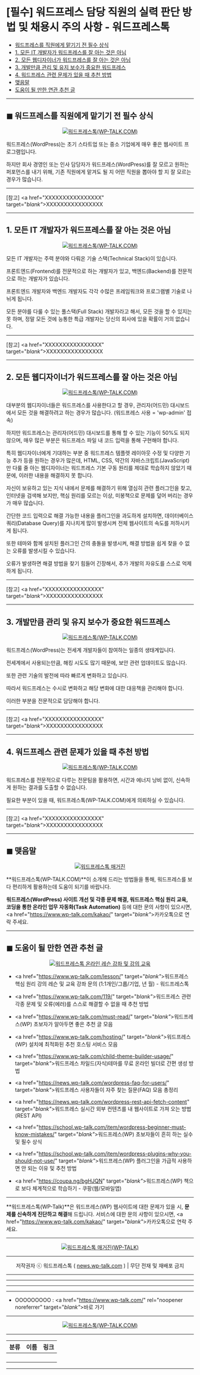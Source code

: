 # [필수] 워드프레스 담당 직원의 실력 판단 방법 및 채용시 주의 사항 - 워드프레스톡

<!-- ---
title: "[필수] 워드프레스 담당 직원의 실력 판단 방법 및 채용시 주의 사항 - 워드프레스톡"
description: XXXXXXXXXXXXXXXX
cover_img: https://hellotblog.files.wordpress.com/2018/04/trendtalk-wordpress-intro-main-800x450.jpg
feature_img: https://hellotblog.files.wordpress.com/2019/04/wptalk-wordpress-logo-03-800.png
categories: 꿀팁
tags: 꿀팁
--- -->

- [워드프레스를 직원에게 맡기기 전 필수 상식](#index-00)
- [1. 모든 IT 개발자가 워드프레스를 잘 아는 것은 아님](#index-01)
- [2. 모든 웹디자이너가 워드프레스를 잘 아는 것은 아님](#index-02)
- [3. 개발만큼 관리 및 유지 보수가 중요한 워드프레스](#index-03)
- [4. 워드프레스 관련 문제가 있을 때 추천 방법](#index-wptalk)
- [맺음말](#index-epilogue)
- [도움이 될 만한 연관 추천 글](#recommendation)

***

<!-- <a name="index-00"></a> -->

## ◼︎ 워드프레스를 직원에게 맡기기 전 필수 상식

<center><a href="https://www.wp-talk.com/kakao/" target="_blank"_><img src="https://hellotblog.files.wordpress.com/2019/08/wptalk-logo-03-120x120.png" style="max-width:100%;" alt="워드프레스톡(WP-TALK.COM)"></a></center>

워드프레스(WordPress)는 초기 스타트업 또는 중소 기업에게 매우 좋은 웹사이트 프로그램입니다.

하지만 회사 경영인 또는 인사 담당자가 워드프레스(WordPress)를 잘 모르고 원하는 퍼포먼스를 내기 위해, 기존 직원에게 맡겨도 될 지 어떤 직원을 뽑아야 할 지 잘 모르는 경우가 많습니다.

***

[참고] <a href="XXXXXXXXXXXXXXXX" target="_blank"_>XXXXXXXXXXXXXXXX</a>

***

<!-- <a name="index-01"></a> -->

## 1. 모든 IT 개발자가 워드프레스를 잘 아는 것은 아님

<center><a href="https://www.wp-talk.com/kakao/" target="_blank"_><img src="https://hellotblog.files.wordpress.com/2019/08/wptalk-logo-03-120x120.png" style="max-width:100%;" alt="워드프레스톡(WP-TALK.COM)"></a></center>

모든 IT 개발자는 주력 분야와 다뤄온 기술 스택(Technical Stack)이 있습니다.

프론트엔드(Frontend)를 전문적으로 하는 개발자가 있고, 백엔드(Backend)를 전문적으로 하는 개발자가 있습니다.

프론트엔드 개발자와 백엔드 개발자도 각각 수많은 프레임워크와 프로그램별 기술로 나뉘게 됩니다.

모든 분야를 다룰 수 있는 풀스택(Full Stack) 개발자라고 해서, 모든 것을 할 수 있지는 못 하며, 정말 모든 것에 능통한 특급 개발자는 당신의 회사에 있을 확률이 거의 없습니다.

***

[참고] <a href="XXXXXXXXXXXXXXXX" target="_blank"_>XXXXXXXXXXXXXXXX</a>

***

<!-- <a name="index-02"></a> -->

## 2. 모든 웹디자이너가 워드프레스를 잘 아는 것은 아님

<center><a href="https://www.wp-talk.com/kakao/" target="_blank"_><img src="https://hellotblog.files.wordpress.com/2019/08/wptalk-logo-03-120x120.png" style="max-width:100%;" alt="워드프레스톡(WP-TALK.COM)"></a></center>

대부분의 웹디자이너들은 워드프레스를 사용한다고 할 경우, 관리자(어드민) 대시보드에서 모든 것을 해결하려고 하는 경우가 많습니다. (워드프레스 사용 = 'wp-admin' 접속)

하지만 워드프레스는 관리자(어드민) 대시보드를 통해 할 수 있는 기능이 50%도 되지 않으며, 매우 많은 부분은 워드프레스 파일 내 코드 입력을 통해 구현해야 합니다.

특히 웹디자이너에게 기대하는 부분 중 워드프레스 템플렛 레이아웃 수정 및 다양한 기능 추가 등을 원하는 경우가 많은데, HTML, CSS, 약간의 자바스크립트(JavaScript)만 다룰 줄 아는 웹디자이너는 워드프레스 기본 구동 원리를 제대로 학습하지 않았기 때문에, 이러한 내용을 해결하지 못 합니다.

자신이 보유하고 있는 지식 내에서 문제를 해결하기 위해 열심히 관련 플러그인을 찾고, 인터넷을 검색해 보지만, 핵심 원리를 모르는 이상, 미봉책으로 문제를 덮어 버리는 경우가 매우 많습니다.

간단한 코드 입력으로 해결 가능한 내용을 플러그인을 과도하게 설치하면, 데이터베이스 쿼리(Database Query)를 지나치게 많이 발생시켜 전체 웹사이트의 속도를 저하시키게 됩니다.

또한 테마와 함께 설치된 플러그인 간의 충돌을 발생시켜, 해결 방법을 쉽게 찾을 수 없는 오류를 발생시킬 수 있습니다.

오류가 발생하면 해결 방법을 찾기 힘들어 긴장해서, 추가 개발의 자유도를 스스로 억제하게 됩니다.

***

[참고] <a href="XXXXXXXXXXXXXXXX" target="_blank"_>XXXXXXXXXXXXXXXX</a>

***

<!-- <a name="index-03"></a> -->

## 3. 개발만큼 관리 및 유지 보수가 중요한 워드프레스

<center><a href="https://www.wp-talk.com/kakao/" target="_blank"_><img src="https://hellotblog.files.wordpress.com/2019/08/wptalk-logo-03-120x120.png" style="max-width:100%;" alt="워드프레스톡(WP-TALK.COM)"></a></center>

워드프레스(WordPress)는 전세계 개발자들이 참여하는 일종의 생태계입니다.

전세계에서 사용되는만큼, 해킹 시도도 많기 때문에, 보안 관련 업데이트도 많습니다.

또한 관련 기술의 발전에 따라 빠르게 변화하고 있습니다.

따라서 워드프레스는 수시로 변화하고 해당 변화에 대한 대응책을 관리해야 합니다.

이러한 부분을 전문적으로 담당해야 합니다.

***

[참고] <a href="XXXXXXXXXXXXXXXX" target="_blank"_>XXXXXXXXXXXXXXXX</a>

***

<!-- <a name="index-wptalk"></a> -->

## 4. 워드프레스 관련 문제가 있을 때 추천 방법

<center><a href="https://www.wp-talk.com/kakao/" target="_blank"_><img src="https://hellotblog.files.wordpress.com/2019/08/wptalk-logo-03-120x120.png" style="max-width:100%;" alt="워드프레스톡(WP-TALK.COM)"></a></center>

워드프레스를 전문적으로 다루는 전문팀을 활용하면, 시간과 에너지 낭비 없이, 신속하게 원하는 결과를 도출할 수 없습니다.

필요한 부분이 있을 때, 워드프레스톡(WP-TALK.COM)에게 의뢰하실 수 있습니다.

***

[참고] <a href="XXXXXXXXXXXXXXXX" target="_blank"_>XXXXXXXXXXXXXXXX</a>

***

<!-- <a name="index-epilogue"></a> -->

## ◼︎ 맺음말

<center><a href="https://www.wp-talk.com/kakao/" rel="noopener noreferrer" target="_blank"_><img src="https://hellotblog.files.wordpress.com/2019/08/wptalk-cover-default-01-800x460.png" style="max-width:100%;" alt="워드프레스톡 매거진"></a></center>

**워드프레스톡(WP-TALK.COM)**이 소개해 드리는 방법들을 통해, 워드프레스를 보다 편리하게 활용하는데 도움이 되기를 바랍니다.

**워드프레스(WordPress) 사이트 개선 및 각종 문제 해결, 워드프레스 핵심 원리 교육, 코딩을 통한 온라인 업무 자동화(Task Automation)** 등에 대한 문의 사항이 있으시면, <a href="https://www.wp-talk.com/kakao/" target="_blank"_>카카오톡</a>으로 연락 주세요.

***

<!-- <a name="recommendation"></a> -->

## ◼︎ 도움이 될 만한 연관 추천 글

<center><a href="https://www.wp-talk.com/lesson/" target="_blank"_><img src="https://hellotblog.files.wordpress.com/2019/03/classroom-online-wptalk-00-800x500.png" style="max-width:100%;" alt="워드프레스톡 온라인 레슨 강좌 및 강의 교육"></a></center>

- <a href="https://www.wp-talk.com/lesson/" target="_blank"_>워드프레스 핵심 원리 강의 레슨 및 교육 강좌 문의 (1:1개인/그룹/기업, <span class="post-year"></span>년 <span class="post-month"></span>월) - 워드프레스톡</a>

- <a href="https://www.wp-talk.com/119/" target="_blank"_>워드프레스 관련 각종 문제 및 오류(에러)를 스스로 해결할 수 없을 때 추천 방법</a>

- <a href="https://www.wp-talk.com/must-read/" target="_blank"_>워드프레스(WP) 초보자가 알아두면 좋은 추천 글 모음</a>

- <a href="https://www.wp-talk.com/hosting/" target="_blank"_>워드프레스(WP) 설치에 최적화된 추천 호스팅 서비스 모음</a>

- <a href="https://www.wp-talk.com/child-theme-builder-usage/" target="_blank"_>워드프레스 차일드(자식)테마를 무료 온라인 빌더로 간편 생성 방법</a>

- <a href="https://news.wp-talk.com/wordpress-faq-for-users/" target="_blank"_>워드프레스 사용자들이 자주 찾는 질문(FAQ) 모음 총정리</a>

- <a href="https://news.wp-talk.com/wordpress-rest-api-fetch-content" target="_blank"_>워드프레스 실시간 외부 컨텐츠를 내 웹사이트로 가져 오는 방법 (REST API)</a>

- <a href="https://school.wp-talk.com/item/wordpress-beginner-must-know-mistakes/" target="_blank"_>워드프레스(WP) 초보자들이 흔히 하는 실수 및 필수 상식</a>

- <a href="https://school.wp-talk.com/item/wordpress-plugins-why-you-should-not-use/" target="_blank"_>워드프레스(WP) 플러그인을 가급적 사용하면 안 되는 이유 및 추천 방법</a>

- <a href="https://coupa.ng/bgHJQN" target="_blank"_>워드프레스(WP) 책으로 보다 체계적으로 학습하기 - 쿠팡(웹/모바일앱)</a>

***
**워드프레스톡(WP-Talk)**은 워드프레스(WP) 웹사이트에 대한 문제가 있을 시, **문제를 신속하게 진단하고 해결**해 드립니다. 서비스에 대한 문의 사항이 있으시면, <a href="https://www.wp-talk.com/kakao/" target="_blank"_>카카오톡</a>으로 연락 주세요.

***
<center><a href="https://www.wp-talk.com/kakao/" target="_blank"_><img src="https://hellotblog.files.wordpress.com/2019/08/wptalk-logo-03-120x120.png" style="max-width:100%;" alt="워드프레스톡 매거진(WP-TALK)"></a></center>

***
<center>저작권자 ⓒ 워드프레스톡 ( <a href="https://www.wp-talk.com/kakao/" target="_blank"_>news.wp-talk.com</a> ) | 무단 전재 및 재배포 금지</center>

***
***
***
***
- OOOOOOOOO : <a href="https://www.wp-talk.com/" rel="noopener noreferrer" target="_blank"_>바로 가기</a>

***
<center><a href="https://www.wp-talk.com/kakao/" target="_blank"_><img src="https://hellotblog.files.wordpress.com/2019/08/wptalk-logo-03-120x120.png" style="max-width:100%;" alt="워드프레스톡(WP-TALK.COM)"></a></center>

***
|분류|이름|링크|
|:-:|:-:|:-:|
||||
||||
||||
||||

***
